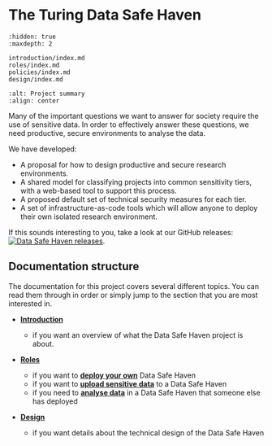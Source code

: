 # The Turing Data Safe Haven

```{toctree}
:hidden: true
:maxdepth: 2

introduction/index.md
roles/index.md
policies/index.md
design/index.md
```

```{image} static/scriberia_diagram.jpg
:alt: Project summary
:align: center
```

Many of the important questions we want to answer for society require the use of sensitive data.
In order to effectively answer these questions, we need productive, secure environments to analyse the data.

We have developed:

- A proposal for how to design productive and secure research environments.
- A shared model for classifying projects into common sensitivity tiers, with a web-based tool to support this process.
- A proposed default set of technical security measures for each tier.
- A set of infrastructure-as-code tools which will allow anyone to deploy their own isolated research environment.

If this sounds interesting to you, take a look at our GitHub releases: [![Data Safe Haven releases](https://img.shields.io/static/v1?label=Data%20Safe%20Haven&message=Releases&style=flat&logo=github)](https://github.com/alan-turing-institute/data-safe-haven/releases).

## Documentation structure

The documentation for this project covers several different topics.
You can read them through in order or simply jump to the section that you are most interested in.

- [**Introduction**](introduction/index.md)
  - if you want an overview of what the Data Safe Haven project is about.

- [**Roles**](roles/index.md)
  - if you want to [**deploy your own**](role_system_deployer) Data Safe Haven
  - if you want to [**upload sensitive data**](role_data_provider_representative) to a Data Safe Haven
  - if you need to [**analyse data**](role_researcher) in a Data Safe Haven that someone else has deployed

- [**Design**](design/index.md)
  - if you want details about the technical design of the Data Safe Haven
